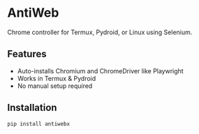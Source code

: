 # AntiWeb

Chrome controller for Termux, Pydroid, or Linux using Selenium.

## Features
- Auto-installs Chromium and ChromeDriver like Playwright
- Works in Termux & Pydroid
- No manual setup required

## Installation
```bash
pip install antiwebx
